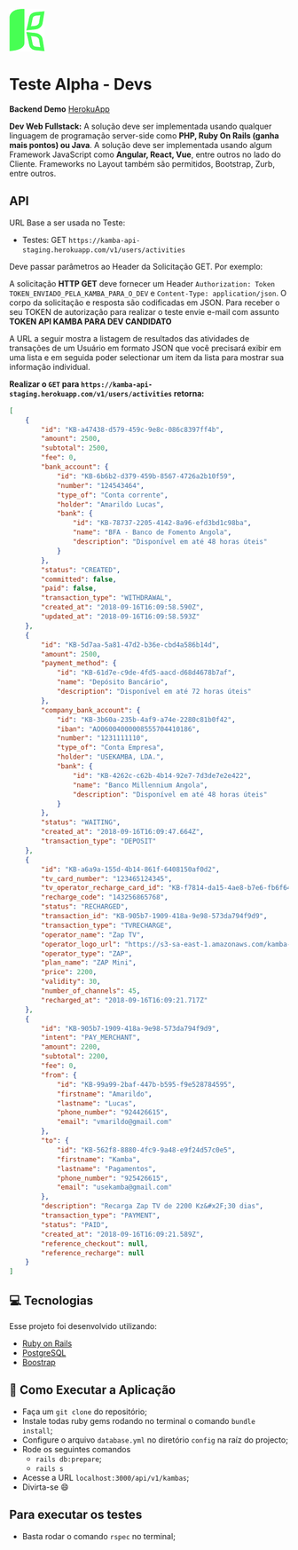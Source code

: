 ![Kamba](app-logo.png)

# Teste Alpha - Devs 

**Backend Demo** [HerokuApp](https://kamba-test-rails.herokuapp.com/api/v1/kambas)

**Dev Web Fullstack:** A solução deve ser implementada usando qualquer linguagem de programação server-side como **PHP, Ruby On Rails (ganha mais pontos) ou Java**. A solução deve ser implementada usando algum Framework JavaScript como **Angular, React, Vue**, entre outros no lado do Cliente. Frameworks no Layout também são permitidos, Bootstrap, Zurb, entre outros.

## API

URL Base a ser usada no Teste:
- Testes: GET `https://kamba-api-staging.herokuapp.com/v1/users/activities`

Deve passar parâmetros ao Header da Solicitação GET. Por exemplo:

A solicitação **HTTP GET** deve fornecer um Header `Authorization: Token TOKEN_ENVIADO_PELA_KAMBA_PARA_O_DEV` e `Content-Type: application/json`. O corpo da solicitação e resposta são codificadas em JSON. Para receber o seu TOKEN de autorização para realizar o teste envie e-mail com assunto **TOKEN API KAMBA PARA DEV CANDIDATO**

A URL a seguir mostra a listagem de resultados das atividades de transações de um Usuário em formato JSON que você precisará exibir em uma lista e em seguida poder selectionar um item da lista para mostrar sua informação individual.

**Realizar o `GET` para `https://kamba-api-staging.herokuapp.com/v1/users/activities` retorna:**
```json
[
    {
        "id": "KB-a47438-d579-459c-9e8c-086c8397ff4b",
        "amount": 2500,
        "subtotal": 2500,
        "fee": 0,
        "bank_account": {
            "id": "KB-6b6b2-d379-459b-8567-4726a2b10f59",
            "number": "124543464",
            "type_of": "Conta corrente",
            "holder": "Amarildo Lucas",
            "bank": {
                "id": "KB-78737-2205-4142-8a96-efd3bd1c98ba",
                "name": "BFA - Banco de Fomento Angola",
                "description": "Disponível em até 48 horas úteis"
            }
        },
        "status": "CREATED",
        "committed": false,
        "paid": false,
        "transaction_type": "WITHDRAWAL",
        "created_at": "2018-09-16T16:09:58.590Z",
        "updated_at": "2018-09-16T16:09:58.593Z"
    },
    {
        "id": "KB-5d7aa-5a81-47d2-b36e-cbd4a586b14d",
        "amount": 2500,
        "payment_method": {
            "id": "KB-61d7e-c9de-4fd5-aacd-d68d4678b7af",
            "name": "Depósito Bancário",
            "description": "Disponível em até 72 horas úteis"
        },
        "company_bank_account": {
            "id": "KB-3b60a-235b-4af9-a74e-2280c81b0f42",
            "iban": "AO06004000008555704410186",
            "number": "1231111110",
            "type_of": "Conta Empresa",
            "holder": "USEKAMBA, LDA.",
            "bank": {
                "id": "KB-4262c-c62b-4b14-92e7-7d3de7e2e422",
                "name": "Banco Millennium Angola",
                "description": "Disponível em até 48 horas úteis"
            }
        },
        "status": "WAITING",
        "created_at": "2018-09-16T16:09:47.664Z",
        "transaction_type": "DEPOSIT"
    },
    {
        "id": "KB-a6a9a-155d-4b14-861f-6408150af0d2",
        "tv_card_number": "123465124345",
        "tv_operator_recharge_card_id": "KB-f7814-da15-4ae8-b7e6-fb6f6476ff4e",
        "recharge_code": "143256865768",
        "status": "RECHARGED",
        "transaction_id": "KB-905b7-1909-418a-9e98-573da794f9d9",
        "transaction_type": "TVRECHARGE",
        "operator_name": "Zap TV",
        "operator_logo_url": "https://s3-sa-east-1.amazonaws.com/kamba-images/tv-recharge-operators/ZapLogo.png",
        "operator_type": "ZAP",
        "plan_name": "ZAP Mini",
        "price": 2200,
        "validity": 30,
        "number_of_channels": 45,
        "recharged_at": "2018-09-16T16:09:21.717Z"
    },
    {
        "id": "KB-905b7-1909-418a-9e98-573da794f9d9",
        "intent": "PAY_MERCHANT",
        "amount": 2200,
        "subtotal": 2200,
        "fee": 0,
        "from": {
            "id": "KB-99a99-2baf-447b-b595-f9e528784595",
            "firstname": "Amarildo",
            "lastname": "Lucas",
            "phone_number": "924426615",
            "email": "vmarildo@gmail.com"
        },
        "to": {
            "id": "KB-562f8-8880-4fc9-9a48-e9f24d57c0e5",
            "firstname": "Kamba",
            "lastname": "Pagamentos",
            "phone_number": "925426615",
            "email": "usekamba@gmail.com"
        },
        "description": "Recarga Zap TV de 2200 Kz&#x2F;30 dias",
        "transaction_type": "PAYMENT",
        "status": "PAID",
        "created_at": "2018-09-16T16:09:21.589Z",
        "reference_checkout": null,
        "reference_recharge": null
    }
]
```

## :computer: Tecnologias

Esse projeto foi desenvolvido utilizando:
- [Ruby on Rails](https://rubyonrails.org/)
- [PostgreSQL](https://www.postgresql.org/)
- [Boostrap](https://getbootstrap.com)

## :rocket: Como Executar a Aplicação

- Faça um `git clone` do repositório;
- Instale todas ruby gems rodando no terminal o comando `bundle install`;<br>
- Configure o arquivo `database.yml` no diretório `config` na raíz do projecto;<br>
- Rode os seguintes comandos
    - `rails db:prepare`;
    - `rails s`
- Acesse a URL `localhost:3000/api/v1/kambas`;
- Divirta-se :smile:

## Para executar os testes

- Basta rodar o comando `rspec` no terminal;
